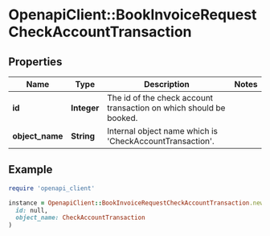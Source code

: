 # OpenapiClient::BookInvoiceRequestCheckAccountTransaction

## Properties

| Name | Type | Description | Notes |
| ---- | ---- | ----------- | ----- |
| **id** | **Integer** | The id of the check account transaction on which should be booked. |  |
| **object_name** | **String** | Internal object name which is &#39;CheckAccountTransaction&#39;. |  |

## Example

```ruby
require 'openapi_client'

instance = OpenapiClient::BookInvoiceRequestCheckAccountTransaction.new(
  id: null,
  object_name: CheckAccountTransaction
)
```

